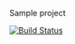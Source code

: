 Sample project

[![Build Status](https://travis-ci.org/mproch/PW-PAK.svg?branch=master)](https://travis-ci.org/mproch/PW-PAK)

